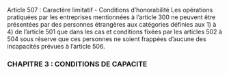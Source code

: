 Article 507 : Caractère limitatif - Conditions d’honorabilité
Les opérations pratiquées par les entreprises mentionnées à l’article 300 ne peuvent être présentées par des personnes étrangères aux catégories définies aux 1) à 4) de l’article 501 que dans les cas et conditions fixées par les articles 502 à 504 sous réserve que ces personnes ne soient frappées d’aucune des incapacités prévues à l’article 506.
### CHAPITRE 3 : CONDITIONS DE CAPACITE